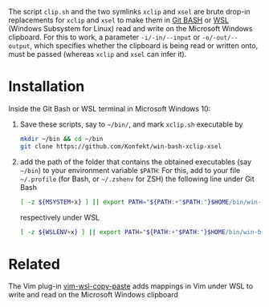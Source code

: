 The script `clip.sh` and the two symlinks `xclip` and `xsel` are brute drop-in replacements for `xclip` and `xsel` to make them in [Git BASH](https://gitforwindows.org/) or [WSL](https://docs.microsoft.com/en-us/windows/wsl/install) (Windows Subsystem for Linux)  read and write on the Microsoft Windows clipboard.
For this to work, a parameter `-i/-in/--input` or `-o/-out/--output`, which specifies whether the clipboard is being read or written onto, must be passed (whereas `xclip` and `xsel` can infer it).

# Installation

Inside the Git Bash or WSL terminal in Microsoft Windows 10:

1. Save these scripts, say to `~/bin/`, and mark `xclip.sh` executable by

    ```sh
    mkdir ~/bin && cd ~/bin
    git clone https://github.com/Konfekt/win-bash-xclip-xsel
    ```

1. add the path of the folder that contains the obtained executables (say `~/bin`) to your environment variable `$PATH`:
    For this, add to your file `~/.profile` (for Bash, or `~/.zshenv` for ZSH) the following line under Git Bash

    ```sh
    [ -z ${MSYSTEM+x} ] || export PATH="${PATH:+"$PATH:"}$HOME/bin/win-bash-xclip-xsel"
    ```

    respectively under WSL

    ```sh
    [ -z ${WSLENV+x} ] || export PATH="${PATH:+"$PATH:"}$HOME/bin/win-bash-xclip-xsel"
    ```

# Related

The Vim plug-in [vim-wsl-copy-paste](https://github.com/Konfekt/vim-wsl-copy-paste) adds mappings in Vim under WSL to write and read on the Microsoft Windows clipboard 
